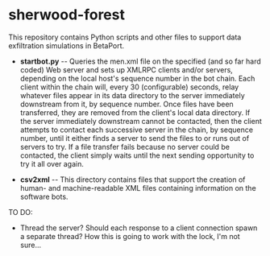 # sherwood-forest

This repository contains Python scripts and other files to support data exfiltration simulations in BetaPort.

* **startbot.py** -- Queries the men.xml file on the specified (and so far hard coded) Web server and sets up XMLRPC clients and/or servers, depending on the local host's sequence number in the bot chain. Each client within the chain will, every 30 (configurable) seconds, relay whatever files appear in its data directory to the server immediately downstream from it, by sequence number. Once files have been transferred, they are removed from the client's local data directory. If the server immediately downstream cannot be contacted, then the client attempts to contact each successive server in the chain, by sequence number, until it either finds a server to send the files to or runs out of servers to try. If a file transfer fails because no server could be contacted, the client simply waits until the next sending opportunity to try it all over again.

* **csv2xml** -- This directory contains files that support the creation of human- and machine-readable XML files containing information on the software bots.

TO DO: 

* Thread the server? Should each response to a client connection spawn a separate thread? How this is going to work with the lock, I'm not sure...
